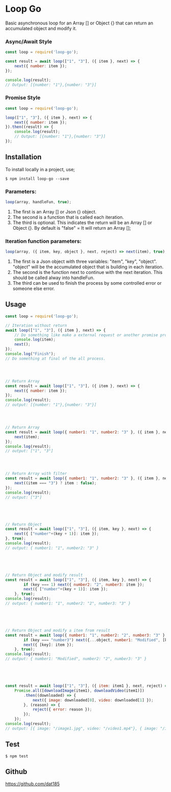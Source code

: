 # Loop Go

Basic asynchronous loop for an Array [] or Object {} that can return an accumulated object and modify it.

### Async/Await Style

```javascript
const loop = require('loop-go');

const result = await loop(["1", "3"], ({ item }, next) => {
    next({ number: item });
});

console.log(result);
// Output: [{number: "1"},{number: "3"}]
```

### Promise Style

```javascript
const loop = require('loop-go');

loop(["1", "3"], ({ item }, next) => {
    next({ number: item });
}).then((result) => {
    console.log(result);
    // Output: [{number: "1"},{number: "3"}]
});
```

## Installation

To install locally in a project, use;

```shell
$ npm install loop-go --save
```

### Parameters:
```javascript
loop(array, handleFun, true);
```
1. The first is an Array [] or Json {} object.
2. The second is a function that is called each iteration.
3. The third is optional. This indicates the return will be an Array [] or Object {}. By default is "false" = It will return an Array [];

### Iteration function parameters:
```javascript
loop(array, ({ item, key, object }, next, reject) => next(item), true);
```
1. The first is a Json object with three variables: "item", "key", "object". "object" will be the accumulated object that is building in each iteration.
2. The second is the function next to continue with the next iteration. This should be called alway into handleFun.
3. The third can be used to finish the process by some controlled error or someone else error.

## Usage

```javascript
const loop = require('loop-go');

// Iteration without return
await loop(["1", "3"], ({ item }, next) => {
    // Do something like make a external request or another promise process.
    console.log(item);
    next();
});
console.log("Finish");
// Do something at final of the all process.




// Return Array
const result = await loop(["1", "3"], ({ item }, next) => {
    next({ number: item });
});
console.log(result);
// output: [{number: "1"},{number: "3"}]




// Return Array
const result = await loop({ number1: "1", number2: "3" }, ({ item }, next) => {
    next(item);
});
console.log(result);
// output: ["1", "3"]




// Return Array with filter
const result = await loop({ number1: "1", number2: "3" }, ({ item }, next) => {
    next((item === "3") ? item : false);
});
console.log(result);
// output: ["3"]





// Return Object
const result = await loop(["1", "3"], ({ item, key }, next) => {
    next({ ["number"+(key + 1)]: item });
}, true);
console.log(result);
// output: { number1: "1", number2: "3" }





// Return Object and modify result
const result = await loop(["1", "3"], ({ item, key }, next) => {
        if (key === 1) next({ number2: "2", number3: item });
        next({ ["number"+(key + 1)]: item });
    }, true);
console.log(result);
// output: { number1: "1", number2: "2", number3: "3" }





// Return Object and modify a item from result
const result = await loop({ number1: "1", number2: "2", number3: "3" }, ({ item, key, object }, next) => {
        if (key === "number3") next({...object, number1: "Modified", [key]: item });
        next({ [key]: item });
    }, true);
console.log(result);
// output: { number1: "Modified", number2: "2", number3: "3" }





const result = await loop(["1", "3"], ({ item: item1 }, next, reject) => {
	Promise.all([downloadImage(item1), downloadVideo(item1)])
		.then((downloaded) => {
			next({ image: downloaded[0], video: downloaded[1] });
		}, (reason) => {
			reject({ error: reason });
		});
    });
console.log(result);
// output: [{ image: "/image1.jpg", video: "/video1.mp4"}, { image: "/image3.jpg", video: "/video3.mp4"}]
```

## Test

```shell
$ npm test
```

## Github
https://github.com/dat185
